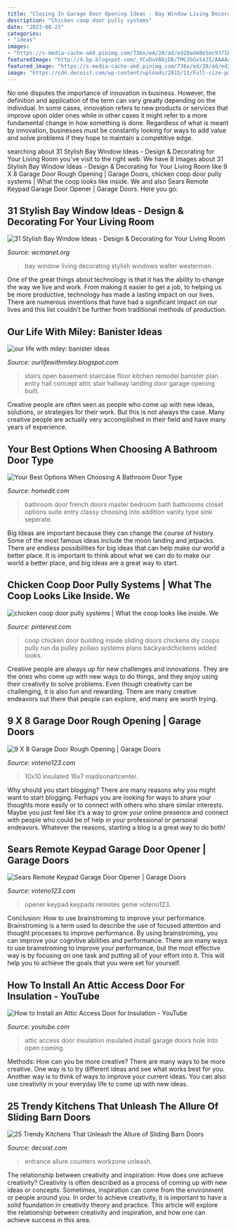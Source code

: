 ```yaml
---
title: "Closing In Garage Door Opening Ideas - Bay Window Living Decorating Stylish Windows Walter Westerman"
description: "Chicken coop door pully systems"
date: "2023-08-23"
categories:
- "ideas"
images:
- "https://s-media-cache-ak0.pinimg.com/736x/ed/20/ad/ed20ad48e5ec9371baeeae47b47903ba.jpg"
featuredImage: "http://4.bp.blogspot.com/_YCuDuVA8jD8/TMCJGGx54JI/AAAAAAAAPJI/n0zh2VvmXGk/s640/HouzzImage.jpg"
featured_image: "https://s-media-cache-ak0.pinimg.com/736x/ed/20/ad/ed20ad48e5ec9371baeeae47b47903ba.jpg"
image: "https://cdn.decoist.com/wp-content/uploads/2015/11/Full-size-pantry-with-counters-and-workzone-hidden-behind-sliding-barn-style-doors.jpg"
---
```



No one disputes the importance of innovation in business. However, the definition and application of the term can vary greatly depending on the individual. In some cases, innovation refers to new products or services that improve upon older ones while in other cases it might refer to a more fundamental change in how something is done. Regardless of what is meant by innovation, businesses must be constantly looking for ways to add value and solve problems if they hope to maintain a competitive edge.

	

		
searching about 31 Stylish Bay Window Ideas - Design &amp; Decorating for Your Living Room you've visit to the right web. We have 8 Images about 31 Stylish Bay Window Ideas - Design &amp; Decorating for Your Living Room like 9 X 8 Garage Door Rough Opening | Garage Doors, chicken coop door pully systems | What the coop looks like inside. We and also Sears Remote Keypad Garage Door Opener | Garage Doors. Here you go:
		
    
## 31 Stylish Bay Window Ideas - Design &amp; Decorating For Your Living Room

<img loading=lazy src="https://www.wcmanet.org/wp-content/uploads/2020/04/31-Stylish-Bay-Window-Ideas-Design-Decorating-for-Your-Living-Room.jpg" onerror="this.onerror=null;this.src='https://tse2.mm.bing.net/th?id=OIP.F4th1ReobmEEsjPsJJfrtAHaEc&amp;pid=15.1';" alt="31 Stylish Bay Window Ideas - Design &amp; Decorating for Your Living Room">

_Source: wcmanet.org_

>bay window living decorating stylish windows walter westerman. 

	

One of the great things about technology is that it has the ability to change the way we live and work. From making it easier to get a job, to helping us be more productive, technology has made a lasting impact on our lives. There are numerous inventions that have had a significant impact on our lives and this list couldn't be further from traditional methods of production.

    
## Our Life With Miley: Banister Ideas

<img loading=lazy src="http://4.bp.blogspot.com/_YCuDuVA8jD8/TMCJGGx54JI/AAAAAAAAPJI/n0zh2VvmXGk/s640/HouzzImage.jpg" onerror="this.onerror=null;this.src='https://tse2.mm.bing.net/th?id=OIP.D3n0P7qJX0F5fEJd_98oCwAAAA&amp;pid=15.1';" alt="our life with miley: banister ideas">

_Source: ourlifewithmiley.blogspot.com_

>stairs open basement staircase floor kitchen remodel banister plan entry hall concept attic stair hallway landing door garage opening built. 

	

Creative people are often seen as people who come up with new ideas, solutions, or strategies for their work. But this is not always the case. Many creative people are actually very accomplished in their field and have many years of experience.

    
## Your Best Options When Choosing A Bathroom Door Type

<img loading=lazy src="http://cdn.homedit.com/wp-content/uploads/2015/09/Classy-french-bathroom-door.jpg" onerror="this.onerror=null;this.src='https://tse2.mm.bing.net/th?id=OIP.wThj7YAF2tcQAuEdHnop-wHaJ3&amp;pid=15.1';" alt="Your Best Options When Choosing A Bathroom Door Type">

_Source: homedit.com_

>bathroom door french doors master bedroom bath bathrooms closet options suite entry classy choosing into addition vanity type sink seperate. 

	

Big Ideas are important because they can change the course of history. Some of the most famous ideas include the moon landing and jetpacks. There are endless possibilities for big ideas that can help make our world a better place. It is important to think about what we can do to make our world a better place, and big ideas are a great way to start.

    
## Chicken Coop Door Pully Systems | What The Coop Looks Like Inside. We

<img loading=lazy src="https://s-media-cache-ak0.pinimg.com/736x/ed/20/ad/ed20ad48e5ec9371baeeae47b47903ba.jpg" onerror="this.onerror=null;this.src='https://tse3.mm.bing.net/th?id=OIP.9-D_2HgHSmRkfLLfm7-iCgHaFj&amp;pid=15.1';" alt="chicken coop door pully systems | What the coop looks like inside. We">

_Source: pinterest.com_

>coop chicken door building inside sliding doors chickens diy coops pully run da pulley pollaio systems plans backyardchickens added looks. 

	

Creative people are always up for new challenges and innovations. They are the ones who come up with new ways to do things, and they enjoy using their creativity to solve problems. Even though creativity can be challenging, it is also fun and rewarding. There are many creative endeavors out there that people can explore, and many are worth trying.

    
## 9 X 8 Garage Door Rough Opening | Garage Doors

<img loading=lazy src="http://voteno123.com/wp-content/uploads/2017/11/9-x-8-garage-door-rough-opening.jpg" onerror="this.onerror=null;this.src='https://tse1.mm.bing.net/th?id=OIP._IEhSEW2IxzykZ5_WYu-rAHaFj&amp;pid=15.1';" alt="9 X 8 Garage Door Rough Opening | Garage Doors">

_Source: voteno123.com_

>10x10 insulated 16x7 madisonartcenter. 

	

Why should you start blogging?
There are many reasons why you might want to start blogging. Perhaps you are looking for ways to share your thoughts more easily or to connect with others who share similar interests. Maybe you just feel like it’s a way to grow your online presence and connect with people who could be of help in your professional or personal endeavors. Whatever the reasons, starting a blog is a great way to do both!

    
## Sears Remote Keypad Garage Door Opener | Garage Doors

<img loading=lazy src="http://voteno123.com/wp-content/uploads/2017/10/sears-remote-keypad-garage-door-openersears-craftsman-garage-door-opener-reset-keypad-wageuzi.jpg" onerror="this.onerror=null;this.src='https://tse2.mm.bing.net/th?id=OIP.GT18SGKkHL6gw7oawwD1mQHaHS&amp;pid=15.1';" alt="Sears Remote Keypad Garage Door Opener | Garage Doors">

_Source: voteno123.com_

>opener keypad keypads remotes genie voteno123. 

	

Conclusion: How to use brainstroming to improve your performance.
Brainstroming is a term used to describe the use of focused attention and thought processes to improve performance. By using brainstroming, you can improve your cognitive abilities and performance. There are many ways to use brainstroming to improve your performance, but the most effective way is by focusing on one task and putting all of your effort into it. This will help you to achieve the goals that you were set for yourself.

    
## How To Install An Attic Access Door For Insulation - YouTube

<img loading=lazy src="https://i.ytimg.com/vi/GL20ai51NZs/maxresdefault.jpg" onerror="this.onerror=null;this.src='https://tse1.mm.bing.net/th?id=OIP.rSkClayLx-BzPqa6Z_Qz-AHaEK&amp;pid=15.1';" alt="How to Install an Attic Access Door for Insulation - YouTube">

_Source: youtube.com_

>attic access door insulation insulated install garage doors hole into open coming. 

	

Methods: How can you be more creative?
There are many ways to be more creative. One way is to try different ideas and see what works best for you. Another way is to think of ways to improve your current ideas. You can also use creativity in your everyday life to come up with new ideas.

    
## 25 Trendy Kitchens That Unleash The Allure Of Sliding Barn Doors

<img loading=lazy src="https://cdn.decoist.com/wp-content/uploads/2015/11/Full-size-pantry-with-counters-and-workzone-hidden-behind-sliding-barn-style-doors.jpg" onerror="this.onerror=null;this.src='https://tse3.mm.bing.net/th?id=OIP.Q4bwKsh7gc3DN7xNydomJgHaLI&amp;pid=15.1';" alt="25 Trendy Kitchens That Unleash the Allure of Sliding Barn Doors">

_Source: decoist.com_

>entrance allure counters workzone unleash. 

	

The relationship between creativity and inspiration: How does one achieve creativity?
Creativity is often described as a process of coming up with new ideas or concepts. Sometimes, inspiration can come from the environment or people around you. In order to achieve creativity, it is important to have a solid foundation in creativity theory and practice. This article will explore the relationship between creativity and inspiration, and how one can achieve success in this area.

